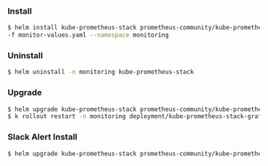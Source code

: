 ### Install

```bash
$ helm install kube-prometheus-stack prometheus-community/kube-prometheus-stack --version 58.1.1 \
-f monitor-values.yaml --namespace monitoring
```

### Uninstall

```bash
$ helm uninstall -n monitoring kube-prometheus-stack
```

### Upgrade

```bash
$ helm upgrade kube-prometheus-stack prometheus-community/kube-prometheus-stack --reuse-values -f monitor-values.yaml --namespace monitoring
$ k rollout restart -n monitoring deployment/kube-prometheus-stack-grafana
```

### Slack Alert Install

```bash
$ helm upgrade kube-prometheus-stack prometheus-community/kube-prometheus-stack --reuse-values -f alertmanager-slack.yaml --namespace monitoring
```
